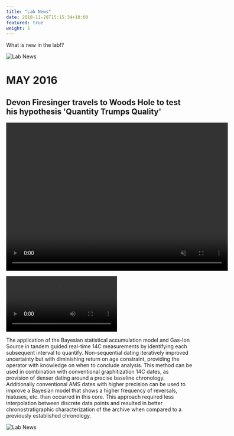 ```yaml
---
title: "Lab News"
date: 2018-11-28T15:15:34+10:00
featured: true
weight: 5
---
```


What is new in the lab!?

![Lab News](/Ramped-PyrOx-Facility/images/Brad_canoe.JPG)

# MAY 2016

## Devon Firesinger travels to Woods Hole to test his hypothesis 'Quantity Trumps Quality'

<video autoplay muted controls width="600" height="400">
    <source src="/Ramped-PyrOx-Facility/images/Bacon_animation.mp4" type="video/mp4">
</video>

![Lab News](/Ramped-PyrOx-Facility/images/Bacon_animation.mp4)

The application of the Bayesian statistical accumulation model and Gas-Ion Source in tandem guided real-time 14C measurements by identifying each subsequent interval to quantify. Non-sequential dating iteratively improved uncertainty but with diminishing return on age constraint, providing the operator with knowledge on when to conclude analysis.
This method can be used in combination with conventional graphitization 14C dates, as provision of denser dating around a precise baseline chronology. Additionally conventional AMS dates with higher precision can be used to improve a Bayesian model that shows a higher frequency of reversals, hiatuses, etc. than occurred in this core. This approach required less interpolation between discrete data points and resulted in better chronostratigraphic characterization of the archive when compared to a previously established chronology.

![Lab News](/Ramped-PyrOx-Facility/images/DF_Final_figure_v4.png)